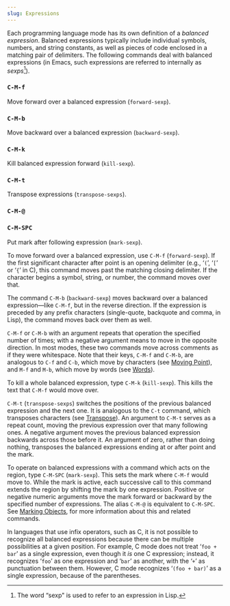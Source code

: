 ```yaml
---
slug: Expressions
---
```


Each programming language mode has its own definition of a *balanced expression*. Balanced expressions typically include individual symbols, numbers, and string constants, as well as pieces of code enclosed in a matching pair of delimiters. The following commands deal with balanced expressions (in Emacs, such expressions are referred to internally as *sexps*[^1]).

### `C-M-f`

Move forward over a balanced expression (`forward-sexp`).

### `C-M-b`

Move backward over a balanced expression (`backward-sexp`).

### `C-M-k`

Kill balanced expression forward (`kill-sexp`).

### `C-M-t`

Transpose expressions (`transpose-sexps`).

### `C-M-@`

### `C-M-SPC`

Put mark after following expression (`mark-sexp`).

To move forward over a balanced expression, use `C-M-f` (`forward-sexp`). If the first significant character after point is an opening delimiter (e.g., ‘`(`’, ‘`[`’ or ‘`{`’ in C), this command moves past the matching closing delimiter. If the character begins a symbol, string, or number, the command moves over that.

The command `C-M-b` (`backward-sexp`) moves backward over a balanced expression—like `C-M-f`, but in the reverse direction. If the expression is preceded by any prefix characters (single-quote, backquote and comma, in Lisp), the command moves back over them as well.

`C-M-f` or `C-M-b` with an argument repeats that operation the specified number of times; with a negative argument means to move in the opposite direction. In most modes, these two commands move across comments as if they were whitespace. Note that their keys, `C-M-f` and `C-M-b`, are analogous to `C-f` and `C-b`, which move by characters (see [Moving Point](/docs/emacs/Moving-Point)), and `M-f` and `M-b`, which move by words (see [Words](/docs/emacs/Words)).

To kill a whole balanced expression, type `C-M-k` (`kill-sexp`). This kills the text that `C-M-f` would move over.

`C-M-t` (`transpose-sexps`) switches the positions of the previous balanced expression and the next one. It is analogous to the `C-t` command, which transposes characters (see [Transpose](/docs/emacs/Transpose)). An argument to `C-M-t` serves as a repeat count, moving the previous expression over that many following ones. A negative argument moves the previous balanced expression backwards across those before it. An argument of zero, rather than doing nothing, transposes the balanced expressions ending at or after point and the mark.

To operate on balanced expressions with a command which acts on the region, type `C-M-SPC` (`mark-sexp`). This sets the mark where `C-M-f` would move to. While the mark is active, each successive call to this command extends the region by shifting the mark by one expression. Positive or negative numeric arguments move the mark forward or backward by the specified number of expressions. The alias `C-M-@` is equivalent to `C-M-SPC`. See [Marking Objects](/docs/emacs/Marking-Objects), for more information about this and related commands.

In languages that use infix operators, such as C, it is not possible to recognize all balanced expressions because there can be multiple possibilities at a given position. For example, C mode does not treat ‘`foo + bar`’ as a single expression, even though it *is* one C expression; instead, it recognizes ‘`foo`’ as one expression and ‘`bar`’ as another, with the ‘`+`’ as punctuation between them. However, C mode recognizes ‘`(foo + bar)`’ as a single expression, because of the parentheses.

[^1]: The word “sexp" is used to refer to an expression in Lisp.
